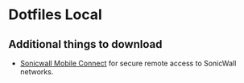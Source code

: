 # Dotfiles Local

## Additional things to download

- [Sonicwall Mobile Connect] for secure remote access to SonicWall networks.

[Sonicwall Mobile Connect]: https://www.sonicwall.com/products/remote-access/vpn-clients
